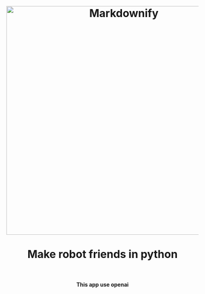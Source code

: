 
<h1 align="center">
  <br>
  <a href="#"><img src="https://media.wired.com/photos/59372233bef1fc4e58f9482a/master/w_2560%2Cc_limit/Musio_1920x1280.jpg" alt="Markdownify" width="600"></a>
  <br>
  <br>
  Make robot friends in python
  <br>
  <br>
</h1>

<h4 align="center">This app use openai</h4>

